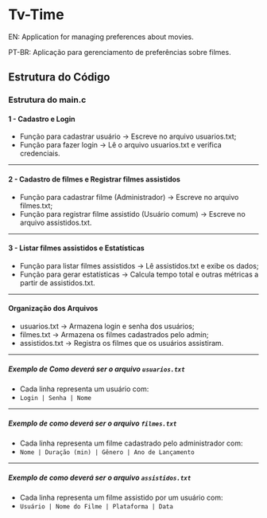 # Tv-Time
EN: Application for managing preferences about movies.

PT-BR: Aplicação para gerenciamento de preferências sobre filmes.

## Estrutura do Código
### Estrutura do main.c
#### 1 - Cadastro e Login
- Função para cadastrar usuário → Escreve no arquivo usuarios.txt;
- Função para fazer login → Lê o arquivo usuarios.txt e verifica credenciais.
___________________________________________________________________________________________________________
#### 2 - Cadastro de filmes e Registrar filmes assistidos
- Função para cadastrar filme (Administrador) → Escreve no arquivo filmes.txt;
- Função para registrar filme assistido (Usuário comum) → Escreve no arquivo assistidos.txt.
___________________________________________________________________________________________________________
#### 3 - Listar filmes assistidos e Estatísticas
- Função para listar filmes assistidos → Lê assistidos.txt e exibe os dados;
- Função para gerar estatísticas → Calcula tempo total e outras métricas a partir de assistidos.txt.
___________________________________________________________________________________________________________
#### Organização dos Arquivos
- usuarios.txt → Armazena login e senha dos usuários;
- filmes.txt → Armazena os filmes cadastrados pelo admin;
- assistidos.txt → Registra os filmes que os usuários assistiram.
___________________________________________________________________________________________________________
##### Exemplo de Como deverá ser o arquivo ```usuarios.txt```
- Cada linha representa um usuário com:
- ```Login | Senha | Nome```
___________________________________________________________________________________________________________
##### Exemplo de como deverá ser o arquivo ```filmes.txt```
- Cada linha representa um filme cadastrado pelo administrador com:
- ```Nome | Duração (min) | Gênero | Ano de Lançamento```
___________________________________________________________________________________________________________
##### Exemplo de como deverá ser o arquivo ```assistidos.txt```
- Cada linha representa um filme assistido por um usuário com:
- ```Usuário | Nome do Filme | Plataforma | Data```
